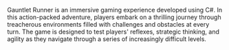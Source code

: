Gauntlet Runner is an immersive gaming experience developed using C#. In this action-packed adventure, players embark on a thrilling journey through treacherous environments filled with challenges and obstacles at every turn. The game is designed to test players' reflexes, strategic thinking, and agility as they navigate through a series of increasingly difficult levels.
